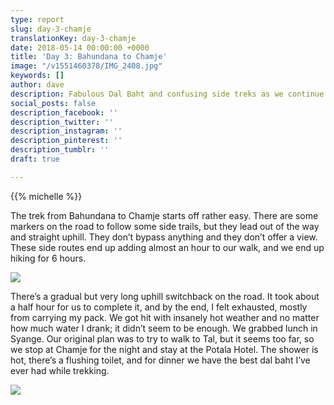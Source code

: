 ```yaml
---
type: report
slug: day-3-chamje
translationKey: day-3-chamje
date: 2018-05-14 00:00:00 +0000
title: 'Day 3: Bahundana to Chamje'
image: "/v1551460378/IMG_2408.jpg"
keywords: []
author: dave
description: Fabulous Dal Baht and confusing side treks as we continue towards Chamje. 
social_posts: false
description_facebook: ''
description_twitter: ''
description_instagram: ''
description_pinterest: ''
description_tumblr: ''
draft: true

---
```

{{% michelle %}}

The trek from Bahundana to Chamje starts off rather easy. There are some markers on the road to 
follow some side trails, but they lead out of the way and straight uphill. They don’t bypass 
anything and they don’t offer a view. These side routes end up adding almost an hour to our walk, 
and we end up hiking for 6 hours.

![](https://res.cloudinary.com/wildernessprime/image/upload/w_800,dpr_auto/v1551460378/IMG_2408.jpg)

There’s a gradual but very long uphill switchback on the road. It took about a half hour for us to 
complete it, and by the end, I felt exhausted, mostly from carrying my pack. We got hit with 
insanely hot weather and no matter how much water I drank; it didn’t seem to be enough. We grabbed 
lunch in Syange. Our original plan was to try to walk to Tal, but it seems too far, so we stop at 
Chamje for the night and stay at the Potala Hotel. The shower is hot, there’s a flushing toilet, 
and for dinner we have the best dal baht I’ve ever had while trekking.

![](https://res.cloudinary.com/wildernessprime/image/upload/w_800,dpr_auto/v1551460890/IMG_2432.jpg#portrait)
